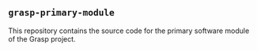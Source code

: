 ## `grasp-primary-module`
This repository contains the source code for the primary software module of the Grasp project. 